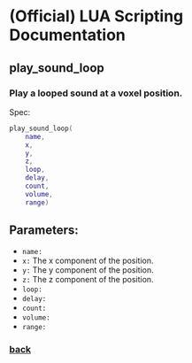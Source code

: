 
# (Official) LUA Scripting Documentation

## play_sound_loop

### Play a looped sound at a voxel position.

Spec:
```lua
play_sound_loop(
	name,
	x,
	y,
	z,
	loop,
	delay,
	count,
	volume,
	range)
```
## Parameters:
- `name:` 
- `x:` The x component of the position.
- `y:` The y component of the position.
- `z:` The z component of the position.
- `loop:` 
- `delay:` 
- `count:` 
- `volume:` 
- `range:` 

### [back](../sound)
